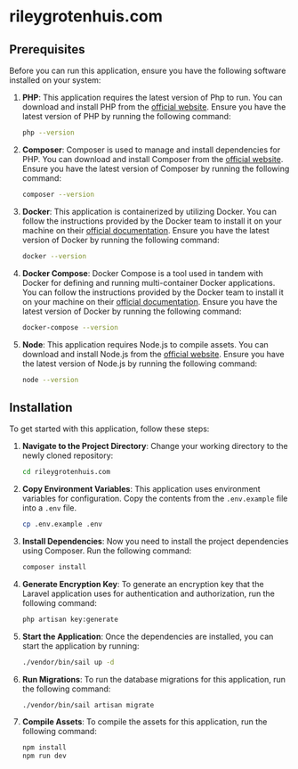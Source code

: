 # rileygrotenhuis.com

## Prerequisites

Before you can run this application, ensure you have the following software installed on your system:

1. **PHP**: This application requires the latest version of Php to run. You can download and install PHP from the [official website](https://www.php.net/downloads.php). Ensure you have the latest version of PHP by running the following command:

    ```bash
    php --version
    ```

2. **Composer**: Composer is used to manage and install dependencies for PHP. You can download and install Composer from the [official website](https://getcomposer.org/download/). Ensure you have the latest version of Composer by running the following command:

    ```bash
    composer --version
    ```

3. **Docker**: This application is containerized by utilizing Docker. You can follow the instructions provided by the Docker team to install it on your machine on their [official documentation](https://docs.docker.com/get-docker/). Ensure you have the latest version of Docker by running the following command:

    ```bash
    docker --version
    ```

4. **Docker Compose**: Docker Compose is a tool used in tandem with Docker for defining and running multi-container Docker applications. You can follow the instructions provided by the Docker team to install it on your machine on their [official documentation](https://docs.docker.com/compose/install/). Ensure you have the latest version of Docker by running the following command:

    ```bash
    docker-compose --version
    ```

5. **Node**: This application requires Node.js to compile assets. You can download and install Node.js from the [official website](https://nodejs.org/en/download/). Ensure you have the latest version of Node.js by running the following command:

    ```bash
    node --version
    ```

## Installation

To get started with this application, follow these steps:

1. **Navigate to the Project Directory**: Change your working directory to the newly cloned repository:

    ```bash
    cd rileygrotenhuis.com
    ```

2. **Copy Environment Variables**: This application uses environment variables for configuration. Copy the contents from the `.env.example` file into a `.env` file.

    ```bash
    cp .env.example .env
    ```

3. **Install Dependencies**: Now you need to install the project dependencies using Composer. Run the following command:

    ```bash
    composer install
    ```

4. **Generate Encryption Key**: To generate an encryption key that the Laravel application uses for authentication and authorization, run the following command:

    ```bash
    php artisan key:generate
    ```

5. **Start the Application**: Once the dependencies are installed, you can start the application by running:

    ```bash
    ./vendor/bin/sail up -d
    ```

6. **Run Migrations**: To run the database migrations for this application, run the following command:

    ```bash
    ./vendor/bin/sail artisan migrate
    ```

7. **Compile Assets**: To compile the assets for this application, run the following command:

    ```bash
    npm install
    npm run dev
    ```
